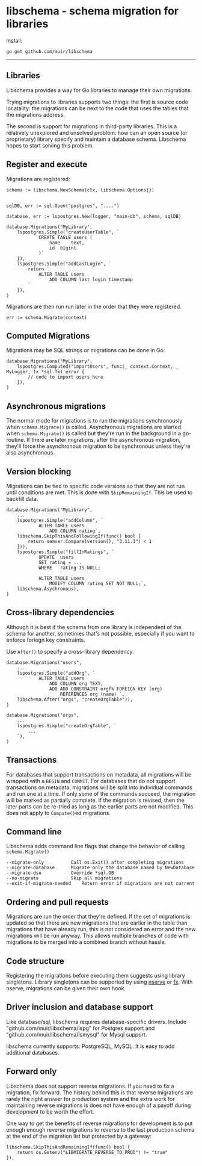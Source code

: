 
# libschema - schema migration for libraries

Install:

	go get github.com/muir/libschema

---

## Libraries

Libschema provides a way for Go libraries to manage their own migrations.

Trying migrations to libraries supports two things: the first is source code
locatality: the migrations can be next to the code that uses the tables that
the migrations address.

The second is support for migrations in third-party libraries.  This is a relatively
unexplored and unsolved problem: how can an open source (or proprietary) library 
specify and maintain a database schema.  Libschema hopes to start solving this problem.

## Register and execute

Migrations are registered:

	schema := libschema.NewSchema(ctx, libschema.Options{})


	sqlDB, err := sql.Open("postgres", "....")

	database, err := lspostgres.New(logger, "main-db", schema, sqlDB)

	database.Migrations("MyLibrary",
		lspostgres.Simple("createUserTable", `
				CREATE TAGLE users (
					name	text,
					id	bigint
				)`
		}),
		lspostgres.Simple("addLastLogin", `
			return `
				ALTER TABLE users
					ADD COLUMN last_login timestamp
			`
		}),
	)

Migrations are then run run later in the order that they were registered.

	err := schema.Migrate(context)

## Computed Migrations

Migrations may be SQL strings or migrations can be done in Go:

	database.Migrations("MyLibrary", 
		lspostgres.Computed("importUsers", func(_ context.Context, _ MyLogger, tx *sql.Tx) error {
			// code to import users here
		}),
	)

## Asynchronous migrations 

The normal mode for migrations is to run the migrations synchronously when
`schema.Migrate()` is called.  Asynchronous migrations are started when `schema.Migrate()`
is called but they're run in the background in a go-routine.  If there are later
migrations, after the asynchronous migration, they'll force the asynchronous migration
to be synchronous unless they're also asynchronous.

## Version blocking

Migrations can be tied to specific code versions so that they are not run until
conditions are met.  This is done with `SkipRemainingIf`.  This be used to backfill
data.

	database.Migrations("MyLibrary",
		...
		lspostgres.Simple("addColumn", `
				ALTER TABLE users
					ADD COLUMN rating`,
		libschema.SkipThisAndFollowingIf(func() bool {
			return semver.Compare(version(), "3.11.3") < 1
		})),
		lspostgres.Simple("fillInRatings", `
				UPDATE	users
				SET	rating = ...
				WHERE	rating IS NULL;

				ALTER TABLE users
					MODIFY COLUMN rating SET NOT NULL;`,
		libschema.Asychronous),
	)

## Cross-library dependencies

Although it is best if the schema from one library is independent of the schema for
another, sometimes that's not possible, especially if you want to enforce foriegn key
constraints.

Use `After()` to specify a cross-library dependency.

	database.Migrations("users",
		...
		lspostgres.Simple("addOrg", `
				ALTER TABLE users
					ADD COLUMN org TEXT,
					ADD ADD CONSTRAINT orgfk FOREIGN KEY (org)
						REFERENCES org (name) `, 
		libschema.After("orgs", "createOrgTable")),
	)

	database.Migrations("orgs",
		...
		lspostgres.Simple("createOrgTable", `
			...
		`),
	)

## Transactions

For databases that support transactions on metadata, all migrations will be wrapped with
a `BEGIN` and `COMMIT`.  For databases that do not support transactions on metadata, 
migrations will be split into individual commands and run one at a time.  If only some
of the commands succeed, the migration will be marked as partially complete.  If the migration
is revised, then the later parts can be re-tried as long as the earlier parts are not
modified.  This does not apply to `Compute()`ed migrations.

## Command line

Libschema adds command line flags that change the behavior of calling
`schema.Migrate()`
	
	--migrate-only			Call os.Exit() after completing migrations
	--migrate-database		Migrate only the database named by NewDatabase
	--migrate-dsn			Override *sql.DB 
	--no-migrate			Skip all migrations
	--exit-if-migrate-needed	Return error if migrations are not current

## Ordering and pull requests

Migrations are run the order that they're defined.  If the set of migrations is
updated so that there are new migrations that are earlier in the table than migrations
that have already run, this is not considered an error and the new migrations will
be run anyway.  This allows multiple branches of code with migrations to be merged
into a combined branch without hassle.

## Code structure

Registering the migrations before executing them suggests using library singletons.
Library singletons can be supported by using [nserve](https://github.com/muir/nject/nserve) 
or [fx](https://github.com/uber-go/fx).  With nserve, migrations can be given their
own hook.

## Driver inclusion and database support

Like database/sql, libschema requires database-specific drivers.  Include
"github.com/muir/libschema/lspg" for Postgres support and "github.com/muir/libschema/lsmysql"
for Mysql support.

libschema currently supports: PostgreSQL, MySQL.  It is easy to add additional databases.

## Forward only

Libschema does not support reverse migrations.  If you need to fix a migration, fix forward.
The history behind this is that reverse migrations are rarely the right answer for production
system and the extra work for maintaining reverse migrations is does not have enough of a 
payoff during development to be worth the effort.

One way to get the benefits of reverse migrations for development is to put enough enough
reverse migrations to reverse to the last production schema at the end of the migration 
list but protected by a gateway:

	libschema.SkipThisAndRemainingIf(func() bool {
		return os.Getenv("LIBMIGRATE_REVERSE_TO_PROD") != "true"
	}),


